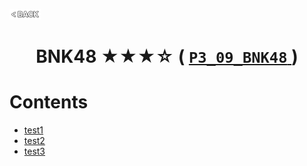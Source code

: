 <p align="left">
  <a href="../README.md">
    <img src="../../Z99-OTHERS/00-common/00-back.png" style="width:10%">
  </a>
</p>

<div align="center">
  <h1>
    BNK48 ★★★☆ (
      <a href="https://drive.google.com/file/d/1bTrlKl6DU7X-fDITSiY6FWAyg8p-iCY0/view?usp=drive_link">
        <code>P3_09_BNK48</code>
      </a>
    )
  </h1>
</div>

# Contents

-   [test1]()
-   [test2]()
-   [test3]()

